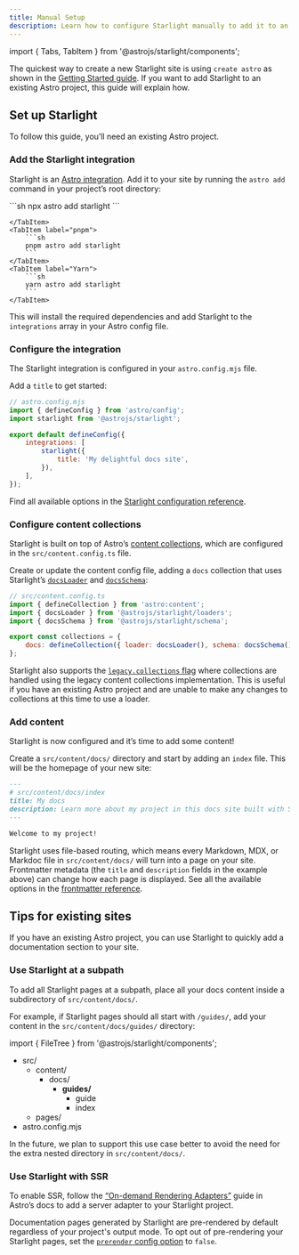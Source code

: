 ```yaml
---
title: Manual Setup
description: Learn how to configure Starlight manually to add it to an existing Astro project.
---
```


import { Tabs, TabItem } from '@astrojs/starlight/components';

The quickest way to create a new Starlight site is using `create astro` as shown in the [Getting Started guide](/getting-started/#create-a-new-project).
If you want to add Starlight to an existing Astro project, this guide will explain how.

## Set up Starlight

To follow this guide, you’ll need an existing Astro project.

### Add the Starlight integration

Starlight is an [Astro integration](https://docs.astro.build/en/guides/integrations-guide/). Add it to your site by running the `astro add` command in your project’s root directory:

<Tabs syncKey="pkg">
    <TabItem label="npm">
        ```sh
        npx astro add starlight
        ```

    </TabItem>
    <TabItem label="pnpm">
        ```sh
        pnpm astro add starlight
        ```
    </TabItem>
    <TabItem label="Yarn">
        ```sh
        yarn astro add starlight
        ```
    </TabItem>

</Tabs>

This will install the required dependencies and add Starlight to the `integrations` array in your Astro config file.

### Configure the integration

The Starlight integration is configured in your `astro.config.mjs` file.

Add a `title` to get started:

```js ins={8}
// astro.config.mjs
import { defineConfig } from 'astro/config';
import starlight from '@astrojs/starlight';

export default defineConfig({
	integrations: [
		starlight({
			title: 'My delightful docs site',
		}),
	],
});
```

Find all available options in the [Starlight configuration reference](/reference/configuration/).

### Configure content collections

Starlight is built on top of Astro’s [content collections](https://docs.astro.build/en/guides/content-collections/), which are configured in the `src/content.config.ts` file.

Create or update the content config file, adding a `docs` collection that uses Starlight’s [`docsLoader`](/reference/configuration/#docsloader) and [`docsSchema`](/reference/configuration/#docsschema):

```js ins={3-4,7}
// src/content.config.ts
import { defineCollection } from 'astro:content';
import { docsLoader } from '@astrojs/starlight/loaders';
import { docsSchema } from '@astrojs/starlight/schema';

export const collections = {
	docs: defineCollection({ loader: docsLoader(), schema: docsSchema() }),
};
```

Starlight also supports the [`legacy.collections` flag](https://docs.astro.build/en/reference/legacy-flags/) where collections are handled using the legacy content collections implementation.
This is useful if you have an existing Astro project and are unable to make any changes to collections at this time to use a loader.

### Add content

Starlight is now configured and it’s time to add some content!

Create a `src/content/docs/` directory and start by adding an `index` file.
This will be the homepage of your new site:

```md
---
# src/content/docs/index
title: My docs
description: Learn more about my project in this docs site built with Starlight.
---

Welcome to my project!
```

Starlight uses file-based routing, which means every Markdown, MDX, or Markdoc file in `src/content/docs/` will turn into a page on your site. Frontmatter metadata (the `title` and `description` fields in the example above) can change how each page is displayed.
See all the available options in the [frontmatter reference](/reference/frontmatter/).

## Tips for existing sites

If you have an existing Astro project, you can use Starlight to quickly add a documentation section to your site.

### Use Starlight at a subpath

To add all Starlight pages at a subpath, place all your docs content inside a subdirectory of `src/content/docs/`.

For example, if Starlight pages should all start with `/guides/`, add your content in the `src/content/docs/guides/` directory:

import { FileTree } from '@astrojs/starlight/components';

<FileTree>

- src/
  - content/
    - docs/
      - **guides/**
        - guide
        - index
  - pages/
- astro.config.mjs

</FileTree>

In the future, we plan to support this use case better to avoid the need for the extra nested directory in `src/content/docs/`.

### Use Starlight with SSR

To enable SSR, follow the [“On-demand Rendering Adapters”](https://docs.astro.build/en/guides/on-demand-rendering/) guide in Astro’s docs to add a server adapter to your Starlight project.

Documentation pages generated by Starlight are pre-rendered by default regardless of your project's output mode. To opt out of pre-rendering your Starlight pages, set the [`prerender` config option](/reference/configuration/#prerender) to `false`.